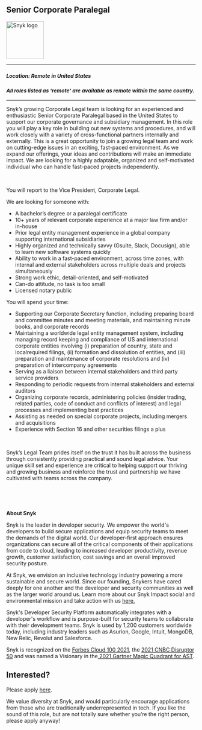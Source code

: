 Senior Corporate Paralegal
---

<img src="https://res.cloudinary.com/snyk/image/upload/v1537345894/press-kit/brand/logo-black.png" width="100" alt="Snyk logo" />

<hr>
<h3><em><strong><sub>Location: Remote in United States</sub></strong></em></h3>
<h3><em><strong><sub>All roles listed as ‘remote’ are available as remote within the same country.</sub></strong></em></h3>
<hr>
<p><span style="font-weight: 400;">Snyk’s growing Corporate Legal team is looking for an experienced and enthusiastic Senior Corporate Paralegal based in the United States </span><span style="font-weight: 400;">to support our corporate governance and subsidiary management. In this role you will play a key role in building out new systems and procedures, and will work closely with a variety of cross-functional partners internally and externally</span><span style="font-weight: 400;">. </span><span style="font-weight: 400;">This is a great opportunity to join a growing legal team and work on cutting-edge issues in an exciting, fast-paced environment. As we expand our offerings, your ideas and contributions will make an immediate impact. We are looking for a highly adaptable, organized and self-motivated individual who can handle fast-paced projects independently.</span></p>
<p>&nbsp;</p>
<p><span style="font-weight: 400;">You will report to the Vice President, Corporate Legal.</span></p>
<p><span style="font-weight: 400;">We are looking for someone with:</span></p>
<ul>
<li style="font-weight: 400;"><span style="font-weight: 400;">A bachelor’s degree or a paralegal certificate</span></li>
<li style="font-weight: 400;"><span style="font-weight: 400;">10+ years of relevant corporate experience at a major law firm and/or in-house</span></li>
<li style="font-weight: 400;"><span style="font-weight: 400;">Prior legal entity management experience in a global company supporting international subsidiaries</span></li>
<li style="font-weight: 400;"><span style="font-weight: 400;">Highly organized and </span><span style="font-weight: 400;">technically savvy (Gsuite, Slack, Docusign), able to learn new software systems quickly</span></li>
<li style="font-weight: 400;"><span style="font-weight: 400;">Ability to work in a fast-paced environment, across time zones, with internal and external stakeholders across multiple deals and projects simultaneously</span></li>
<li style="font-weight: 400;"><span style="font-weight: 400;">Strong work ethic, detail-oriented, and self-motivated</span></li>
<li style="font-weight: 400;"><span style="font-weight: 400;">Can-do attitude, no task is too small&nbsp;</span></li>
<li style="font-weight: 400;"><span style="font-weight: 400;">Licensed notary public</span></li>
</ul>
<p><span style="font-weight: 400;">You will spend your time:</span></p>
<ul>
<li style="font-weight: 400;"><span style="font-weight: 400;">Supporting our Corporate Secretary function, including preparing board and committee minutes and meeting materials, and maintaining minute books, and corporate records</span></li>
<li style="font-weight: 400;"><span style="font-weight: 400;">Maintaining a worldwide legal entity management system, including managing record keeping and compliance of US and international corporate entities involving (i) preparation of country, state and localrequired filings, (ii) formation and dissolution of entities, and (iii) preparation and maintenance of corporate resolutions and (iv) preparation of intercompany agreements</span></li>
<li style="font-weight: 400;"><span style="font-weight: 400;">Serving as a liaison between internal stakeholders and third party service providers</span></li>
<li style="font-weight: 400;"><span style="font-weight: 400;">Responding to periodic requests from internal stakeholders and external auditors</span></li>
<li style="font-weight: 400;"><span style="font-weight: 400;">Organizing corporate records, administering policies (insider trading, related parties, code of conduct and conflicts of interest) and legal processes and implementing best practices</span></li>
<li style="font-weight: 400;"><span style="font-weight: 400;">Assisting as needed on special corporate projects, including mergers and acquisitions</span></li>
<li style="font-weight: 400;"><span style="font-weight: 400;">Experience with Section 16 and other securities filings a plus</span></li>
</ul>
<p>&nbsp;</p>
<p><span style="font-weight: 400;">Snyk’s Legal Team prides itself on the trust it has built across the business through consistently providing practical and sound legal advice. Your unique skill set and experience are critical to helping support our thriving and growing business and reinforce the trust and partnership we have cultivated with teams across the company.</span></p>
<p>&nbsp;</p>
<p>&nbsp;</p><div class="content-conclusion"><p><strong>About Snyk</strong></p>
<p><span style="font-weight: 400;">Snyk is the leader in developer security. We empower the world's developers to build secure applications and equip security teams to meet the demands of the digital world. Our developer-first approach ensures organizations can secure all of the critical components of their applications from code to cloud, leading to increased developer productivity, revenue growth, customer satisfaction, cost savings and an overall improved security posture.&nbsp;</span></p>
<p><span style="font-weight: 400;">At Snyk, we envision an inclusive technology industry powering a more sustainable and secure world.</span> <span style="font-weight: 400;">Since our founding, Snykers have cared deeply for one another and the developer and security communities as well as the larger world around us. Learn more about our Snyk Impact social and environmental mission and take action with us </span><a href="https://snyk.io/about/snyk-impact/"><span style="font-weight: 400;">here.</span></a></p>
<p><span style="font-weight: 400;">Snyk's Developer Security Platform automatically integrates with a developer's workflow and is purpose-built for security teams to collaborate with their development teams. Snyk is used by 1,200 customers worldwide today, including industry leaders such as Asurion, Google, Intuit, MongoDB, New Relic, Revolut and Salesforce.</span></p>
<p><span style="font-weight: 400;">Snyk is recognized on the </span><a href="https://www.forbes.com/cloud100/#6f24b5ba5f94"><span style="font-weight: 400;">Forbes Cloud 100 2021</span></a><span style="font-weight: 400;">, the </span><a href="https://www.cnbc.com/2021/05/25/these-are-the-2021-cnbc-disruptor-50-companies.html"><span style="font-weight: 400;">2021 CNBC Disruptor 50</span></a><span style="font-weight: 400;"> and was named a Visionary in the</span><a href="https://snyk.io/blog/snyk-visionary-2021-gartner-magic-quadrant-for-ast/"><span style="font-weight: 400;"> 2021 Gartner Magic Quadrant for AST</span></a><span style="font-weight: 400;">.</span></p></div>

Interested?
---

Please apply [here](https://boards.greenhouse.io/snyk/jobs/6336380002#app).

We value diversity at Snyk, and would particularly encourage applications from those who are traditionally underrepresented in tech.
If you like the sound of this role, but are not totally sure whether you’re the right person, please apply anyway!

